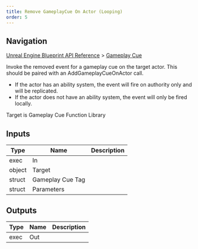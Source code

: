 ```yaml
---
title: Remove GameplayCue On Actor (Looping)
order: 5
---
```

## Navigation

[Unreal Engine Blueprint API Reference](https://dev.epicgames.com/documentation/en-us/unreal-engine/BlueprintAPI) > [Gameplay Cue](https://dev.epicgames.com/documentation/en-us/unreal-engine/BlueprintAPI/GameplayCue)

Invoke the removed event for a gameplay cue on the target actor. This should be paired with an AddGameplayCueOnActor call.

- If the actor has an ability system, the event will fire on authority only and will be replicated.
- If the actor does not have an ability system, the event will only be fired locally.

Target is Gameplay Cue Function Library

## Inputs

| Type | Name | Description |
| --- | --- | --- |
| exec | In |  |
| object | Target |  |
| struct | Gameplay Cue Tag |  |
| struct | Parameters |  |

## Outputs

| Type | Name | Description |
| --- | --- | --- |
| exec | Out |  |
